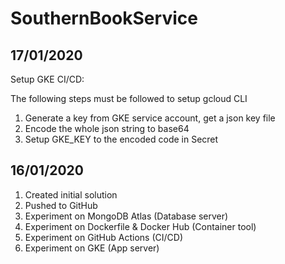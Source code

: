 # SouthernBookService

## 17/01/2020

Setup GKE CI/CD:

The following steps must be followed to setup gcloud CLI

1. Generate a key from GKE service account, get a json key file
2. Encode the whole json string to base64
3. Setup GKE_KEY to the encoded code in Secret

## 16/01/2020

1. Created initial solution
2. Pushed to GitHub
3. Experiment on MongoDB Atlas (Database server)
4. Experiment on Dockerfile & Docker Hub (Container tool)
5. Experiment on GitHub Actions (CI/CD)
6. Experiment on GKE (App server)
